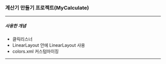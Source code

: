 ### 계산기 만들기 프로젝트(MyCalculate)
---
##### 사용한 개념
- 클릭리스너
- LinearLayout 안에 LinearLayout 사용
- colors.xml 커스텀마이징
---
